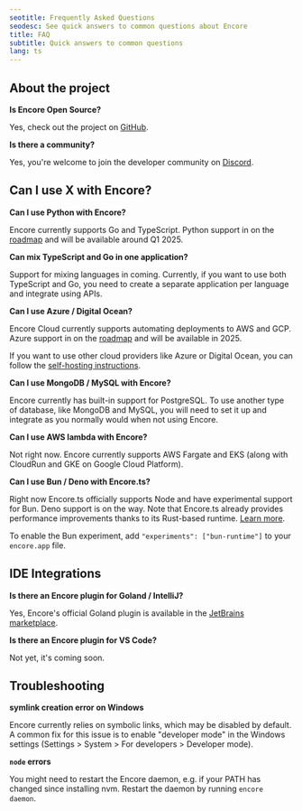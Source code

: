 ```yaml
---
seotitle: Frequently Asked Questions
seodesc: See quick answers to common questions about Encore
title: FAQ
subtitle: Quick answers to common questions
lang: ts
---
```


## About the project

**Is Encore Open Source?**

Yes, check out the project on [GitHub](https://github.com/encoredev/encore).

**Is there a community?**

Yes, you're welcome to join the developer community on [Discord](https://encore.dev/discord).

## Can I use X with Encore?

**Can I use Python with Encore?**

Encore currently supports Go and TypeScript. Python support in on the [roadmap](https://encore.dev/roadmap) and will be available around Q1 2025.

**Can mix TypeScript and Go in one application?**

Support for mixing languages in coming. Currently, if you want to use both TypeScript and Go, you need to create a separate application per language and integrate using APIs.

**Can I use Azure / Digital Ocean?**

Encore Cloud currently supports automating deployments to AWS and GCP. Azure support in on the [roadmap](https://encore.dev/roadmap) and will be available in 2025.

If you want to use other cloud providers like Azure or Digital Ocean, you can follow the [self-hosting instructions](/docs/how-to/self-host).

**Can I use MongoDB / MySQL with Encore?**

Encore currently has built-in support for PostgreSQL. To use another type of database, like MongoDB and MySQL, you will need to set it up and integrate as you normally would when not using Encore.

**Can I use AWS lambda with Encore?**

Not right now. Encore currently supports AWS Fargate and EKS (along with CloudRun and GKE on Google Cloud Platform).

**Can I use Bun / Deno with Encore.ts?**

Right now Encore.ts officially supports Node and have experimental support for Bun. Deno support is on the way. Note that Encore.ts already provides performance improvements thanks to its Rust-based runtime. [Learn more](https://encore.dev/blog/event-loops).

To enable the Bun experiment, add `"experiments": ["bun-runtime"]` to your `encore.app` file.

## IDE Integrations

**Is there an Encore plugin for Goland / IntelliJ?**

Yes, Encore's official Goland plugin is available in the [JetBrains marketplace](https://plugins.jetbrains.com/plugin/20010-encore).

**Is there an Encore plugin for VS Code?**

Not yet, it's coming soon.

## Troubleshooting

**symlink creation error on Windows**

Encore currently relies on symbolic links, which may be disabled by default. A common fix for this issue is to enable "developer mode" in the Windows settings (Settings > System > For developers > Developer mode).

**`node` errors**

You might need to restart the Encore daemon, e.g. if your PATH has changed since installing nvm. Restart the daemon by running `encore daemon`.
